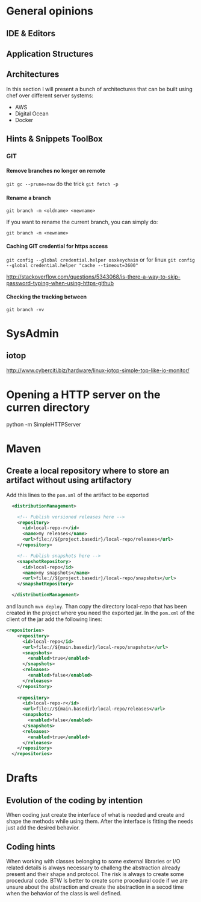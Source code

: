 # General opinions

## IDE & Editors
## Application Structures
## Architectures
In this section I will present a bunch of architectures that can be built using chef over different server systems:
* AWS
* Digital Ocean
* Docker

## Hints & Snippets ToolBox
### GIT
#### Remove branches no longer on remote
```git gc --prune=now``` do the trick
```git fetch -p```
#### Rename a branch
````git branch -m <oldname> <newname>````

If you want to rename the current branch, you can simply do:

````git branch -m <newname>````

#### Caching GIT credential for https access
```git config --global credential.helper osxkeychain```
or for linux
```git config --global credential.helper "cache --timeout=3600"```

http://stackoverflow.com/questions/5343068/is-there-a-way-to-skip-password-typing-when-using-https-github

#### Checking the tracking between 
```git branch -vv```

# SysAdmin
## iotop 
http://www.cyberciti.biz/hardware/linux-iotop-simple-top-like-io-monitor/

# Opening a HTTP server on the curren directory
python -m SimpleHTTPServer

# Maven 
## Create a local repository where to store an artifact without using artifactory
Add this lines to the ```pom.xml``` of the artifact to be exported 
```xml
  <distributionManagement>

    <!-- Publish versioned releases here -->
    <repository>
      <id>local-repo-r</id>
      <name>my releases</name>
      <url>file://${project.basedir}/local-repo/releases</url>
    </repository>

    <!-- Publish snapshots here -->
    <snapshotRepository>
      <id>local-repo</id>
      <name>my snapshots</name>
      <url>file://${project.basedir}/local-repo/snapshots</url>
    </snapshotRepository>

  </distributionManagement>
```
and launch ```mvn deploy```. Than copy the directory local-repo that has been created in the project where you need the exported jar. In the ```pom.xml``` of the client of the jar add the following lines:
```xml
<repositories>
    <repository>
      <id>local-repo</id>
      <url>file://${main.basedir}/local-repo/snapshots</url>
      <snapshots>
        <enabled>true</enabled>
      </snapshots>
      <releases>
        <enabled>false</enabled>
      </releases>
    </repository>
    
    <repository>
      <id>local-repo-r</id>
      <url>file://${main.basedir}/local-repo/releases</url>
      <snapshots>
        <enabled>false</enabled>
      </snapshots>
      <releases>
        <enabled>true</enabled>
      </releases>
    </repository>
  </repositories>
```

# Drafts
## Evolution of the coding by intention
When coding just create the interface of what is needed and create and shape the methods while using them. After the interface is fitting the needs just add the desired behavior.

## Coding hints 
When working with classes belonging to some external libraries or I/O related details is always necessary to challeng the abstraction already present and their shape and protocol. The risk is always to create some procedural code. BTW Is better to create some procedural code if we are unsure about the abstraction and create the abstraction in a secod time when the behavior of the class is well defined.
